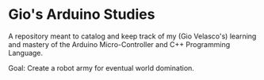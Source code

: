 # Gio's Arduino Studies

A repository meant to catalog and keep track of my (Gio Velasco's) learning and mastery of the Arduino Micro-Controller and C++ Programming Language.

Goal: Create a robot army for eventual world domination.
